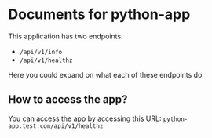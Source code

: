 # Documents for python-app
This application has two endpoints:

-   `/api/v1/info`
-   `/api/v1/healthz`

Here you could expand on what each of these endpoints do.



## How to access the app?

You can access the app by accessing this URL: `python-app.test.com/api/v1/healthz`